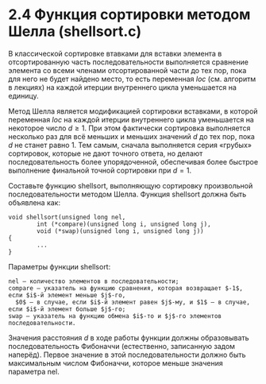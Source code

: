 # 2.4 Функция сортировки методом Шелла (shellsort.c)
В классической сортировке втавками для вставки элемента в отсортированную часть последовательности выполняется сравнение элемента со всеми членами отсортированной части до тех пор, пока для него не будет найдено место, то есть переменная $loc$ (см. алгоритм в лекциях) на каждой итерции внутреннего цикла уменьшается на единицу.

Метод Шелла является модификацией сортировки вставками, в которой переменная $loc$ на каждой итерции внутреннего цикла уменьшается на некоторое число $d \ge 1$. При этом фактически сортировка выполняется несколько раз для всё меньших и меньших значений $d$ до тех пор, пока $d$ не станет равно $1$. Тем самым, сначала выполняется серия «грубых» сортировок, которые не дают точного ответа, но делают последовательность более упорядоченной, обеспечивая более быстрое выполнение финальной точной сортировки при $d = 1$.

Составьте функцию shellsort, выполняющую сортировку произвольной последовательности методом Шелла. Функция shellsort должна быть объявлена как:
```
void shellsort(unsigned long nel,
        int (*compare)(unsigned long i, unsigned long j),
        void (*swap)(unsigned long i, unsigned long j))
{
        ...
}
```
Параметры функции shellsort:
```
nel — количество элементов в последовательности;
compare — указатель на функцию сравнения, которая возвращает $-1$, если $i$-й элемент меньше $j$-го, 
  $0$ — в случае, если $i$-й элемент равен $j$-му, и $1$ — в случае, если $i$-й элемент больше $j$-го;
swap — указатель на функцию обмена $i$-то и $j$-го элементов последовательности.
```
Значения расстояния $d$ в ходе работы функции должны образовывать последовательность Фибоначчи (естественно, записанную задом наперёд). Первое значение в этой последовательности должно быть максимальным числом Фибоначчи, которое меньше значения параметра nel.
